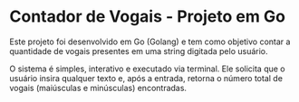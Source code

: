 # Contador de Vogais - Projeto em Go

Este projeto foi desenvolvido em Go (Golang) e tem como objetivo contar a quantidade de vogais presentes em uma string digitada pelo usuário.

O sistema é simples, interativo e executado via terminal. Ele solicita que o usuário insira qualquer texto e, após a entrada, retorna o número total de vogais (maiúsculas e minúsculas) encontradas.
